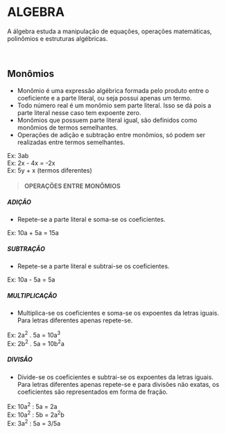 # ALGEBRA
A álgebra estuda a manipulação de equações, operações matemáticas, polinômios e estruturas algébricas.

<br>

## Monômios
* Monômio é uma expressão algébrica formada pelo produto entre o coeficiente e a parte literal, ou seja possui apenas um termo.
* Todo número real é um monômio sem parte literal. Isso se dá pois a parte literal nesse caso tem expoente zero.
* Monômios que possuem parte literal igual, são definidos como monômios de termos semelhantes.
* Operações de adição e subtração entre monômios, só podem ser realizadas entre termos semelhantes.

Ex: 3ab  
Ex: 2x - 4x = -2x  
Ex: 5y + x (termos diferentes)  

> #### OPERAÇÕES ENTRE MONÔMIOS

##### ADIÇÃO
* Repete-se a parte literal e soma-se os coeficientes.

Ex: 10a + 5a = 15a  

##### SUBTRAÇÃO
* Repete-se a parte literal e subtrai-se os coeficientes.

Ex: 10a - 5a = 5a  

##### MULTIPLICAÇÃO
* Multiplica-se os coeficientes e soma-se os expoentes da letras iguais. Para letras diferentes apenas repete-se.

Ex: 2a<sup>2</sup> . 5a = 10a<sup>3</sup>  
Ex: 2b<sup>2</sup> . 5a = 10b<sup>2</sup>a  

##### DIVISÃO
* Divide-se os coeficientes e subtrai-se os expoentes da letras iguais. Para letras diferentes apenas repete-se e para divisões não exatas, os coeficientes são representados em forma de fração.

Ex: 10a<sup>2</sup> : 5a = 2a  
Ex: 10a<sup>2</sup> : 5b = 2a<sup>2</sup>b  
Ex: 3a<sup>2</sup> : 5a = 3/5a 
